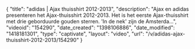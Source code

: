 {
    "title": "adidas | Ajax thuisshirt 2012-2013",
    "description": "Ajax en adidas presenteren het Ajax-thuisshirt 2012-2013. Het is het eerste Ajax-thuisshirt met drie geborduurde gouden sterren. 'In de nek' zijn de Amsterda...",
    "videoid": "154290",
    "date_created": "1398106886",
    "date_modified": "1418181301",
    "type": "captivate",
    "layout": "video",
    "url": "\/v\/adidas-ajax-thuisshirt-2012-2013\/154290"
}
